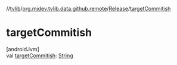 //[tvlib](../../../index.md)/[org.mjdev.tvlib.data.github.remote](../index.md)/[Release](index.md)/[targetCommitish](target-commitish.md)

# targetCommitish

[androidJvm]\
val [targetCommitish](target-commitish.md): [String](https://kotlinlang.org/api/latest/jvm/stdlib/kotlin/-string/index.html)
